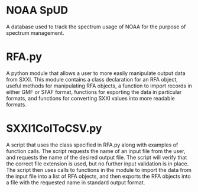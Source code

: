 # NOAA SpUD
A database used to track the spectrum usage of NOAA for the purpose of spectrum management.

# RFA.py
A python module that allows a user to more easily manipulate output data from SXXI. This module contains a class declaration for an RFA object, useful methods for manipulating RFA objects, a function to import records in either GMF or SFAF format, functions for exporting the data in particular formats, and functions for converting SXXI values into more readable formats.

# SXXI1ColToCSV.py
A script that uses the class specified in RFA.py along with examples of function calls. The script requests the name of an input file from the user, and requests the name of the desired output file. The script will verify that the correct file extension is used, but no further input validation is in place. The script then uses calls to functions in the module to import the data from the input file into a list of RFA objects, and then exports the RFA objects into a file with the requested name in standard output format.